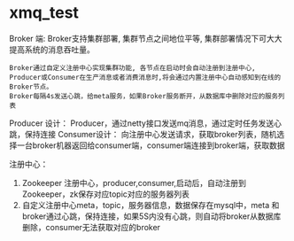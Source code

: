 # xmq_test


Broker 端:
    Broker支持集群部署, 集群节点之间地位平等, 集群部署情况下可大大提高系统的消息吞吐量。
    
    Broker通过自定义注册中心实现集群功能, 各节点在启动时会自动注册到注册中心, Producer或Consumer在生产消息或者消费消息时,将会通过内置注册中心自动感知到在线的Broker节点。
    Broker每隔4s发送心跳，给meta服务，如果Broker服务断开，从数据库中删除对应的服务列表
    
Producer 设计：
Producer，通过netty接口发送mq消息，通过定时任务发送心跳，保持连接
Consumer设计：
向注册中心发送请求，获取broker列表，随机选择一台broker机器返回给consumer端，consumer端连接到broker端，获取数据

注册中心：
1. Zookeeper 注册中心，producer,consumer,启动后，自动注册到Zookeeper，zk保存对应topic对应的服务器列表
2. 自定义注册中心meta，topic，服务器信息，数据保存在mysql中，meta 和 broker通过心跳，保持连接，如果5S内没有心跳，则自动将broker从数据库删除，consumer无法获取对应的broker
